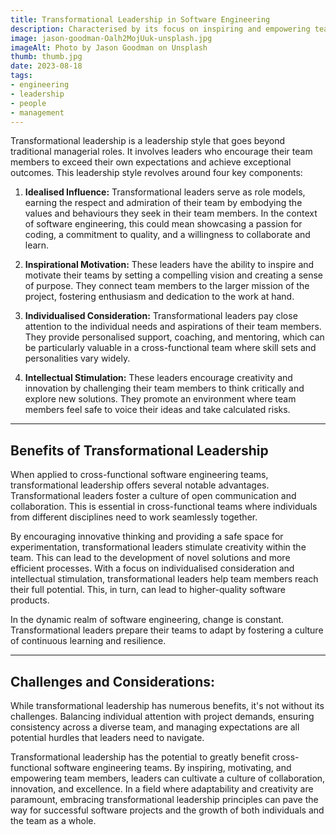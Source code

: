 ```yaml
---
title: Transformational Leadership in Software Engineering
description: Characterised by its focus on inspiring and empowering team members, transformational leadership can be a potent force for driving excellence and innovation within cross-functional software engineering teams.
image: jason-goodman-Oalh2MojUuk-unsplash.jpg
imageAlt: Photo by Jason Goodman on Unsplash
thumb: thumb.jpg
date: 2023-08-18
tags:
- engineering
- leadership
- people
- management
---
```


Transformational leadership is a leadership style that goes beyond traditional managerial roles. It involves leaders who encourage their team members to exceed their own expectations and achieve exceptional outcomes. This leadership style revolves around four key components:

1. **Idealised Influence:** Transformational leaders serve as role models, earning the respect and admiration of their team by embodying the values and behaviours they seek in their team members. In the context of software engineering, this could mean showcasing a passion for coding, a commitment to quality, and a willingness to collaborate and learn.

2. **Inspirational Motivation:** These leaders have the ability to inspire and motivate their teams by setting a compelling vision and creating a sense of purpose. They connect team members to the larger mission of the project, fostering enthusiasm and dedication to the work at hand.

3. **Individualised Consideration:** Transformational leaders pay close attention to the individual needs and aspirations of their team members. They provide personalised support, coaching, and mentoring, which can be particularly valuable in a cross-functional team where skill sets and personalities vary widely.

4. **Intellectual Stimulation:** These leaders encourage creativity and innovation by challenging their team members to think critically and explore new solutions. They promote an environment where team members feel safe to voice their ideas and take calculated risks.

---

## Benefits of Transformational Leadership

When applied to cross-functional software engineering teams, transformational leadership offers several notable advantages. Transformational leaders foster a culture of open communication and collaboration. This is essential in cross-functional teams where individuals from different disciplines need to work seamlessly together.

By encouraging innovative thinking and providing a safe space for experimentation, transformational leaders stimulate creativity within the team. This can lead to the development of novel solutions and more efficient processes. With a focus on individualised consideration and intellectual stimulation, transformational leaders help team members reach their full potential. This, in turn, can lead to higher-quality software products.

In the dynamic realm of software engineering, change is constant. Transformational leaders prepare their teams to adapt by fostering a culture of continuous learning and resilience.

---

## Challenges and Considerations:

While transformational leadership has numerous benefits, it's not without its challenges. Balancing individual attention with project demands, ensuring consistency across a diverse team, and managing expectations are all potential hurdles that leaders need to navigate.

Transformational leadership has the potential to greatly benefit cross-functional software engineering teams. By inspiring, motivating, and empowering team members, leaders can cultivate a culture of collaboration, innovation, and excellence. In a field where adaptability and creativity are paramount, embracing transformational leadership principles can pave the way for successful software projects and the growth of both individuals and the team as a whole.